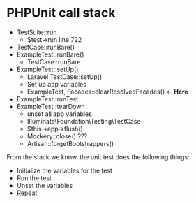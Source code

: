 # PHPUnit call stack

- TestSuite::run
    - $test->run line 722
- TestCase::runBare()
- ExampleTest::runBare()
    + TestCase::runBare
- ExampleTest::setUp()
    + Laravel TestCase::setUp()
    + Set up app variables
    - ExampleTest, Facades::clearResolvedFacades() <- **Here**
- ExampleTest::runTest
- ExampleTest::tearDown
    + unset all app variables
    + Illuminate\Foundation\Testing\TestCase
    - $this->app->flush()
    - Mockery::close() ???
    - Artisan::forgetBootstrappers()

From the stack we know, the unit test does the following things:

- Initialize the variables for the test
- Run the test
- Unset the variables
- Repeat